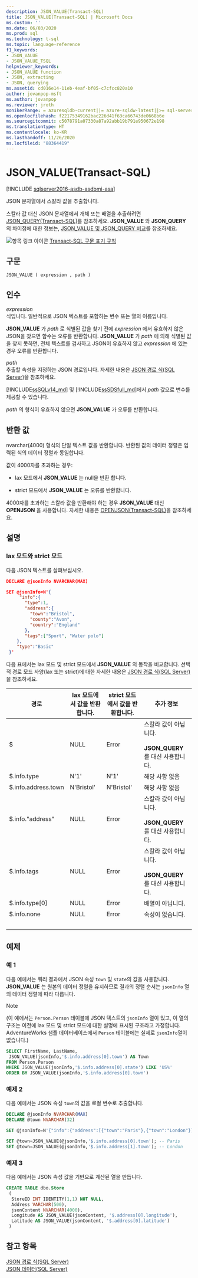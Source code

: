 ```yaml
---
description: JSON_VALUE(Transact-SQL)
title: JSON_VALUE(Transact-SQL) | Microsoft Docs
ms.custom: ''
ms.date: 06/03/2020
ms.prod: sql
ms.technology: t-sql
ms.topic: language-reference
f1_keywords:
- JSON_VALUE
- JSON_VALUE_TSQL
helpviewer_keywords:
- JSON_VALUE function
- JSON, extracting
- JSON, querying
ms.assetid: cd016e14-11eb-4eaf-bf05-c7cfcc820a10
author: jovanpop-msft
ms.author: jovanpop
ms.reviewer: jroth
monikerRange: = azuresqldb-current||= azure-sqldw-latest||>= sql-server-2016||>= sql-server-linux-2017||= sqlallproducts-allversions
ms.openlocfilehash: f22175349162bac226d41f63ca66743de0668b6e
ms.sourcegitcommit: c5078791a07330a87a92abb19b791e950672e198
ms.translationtype: HT
ms.contentlocale: ko-KR
ms.lasthandoff: 11/26/2020
ms.locfileid: "88364419"
---
```

# <a name="json_value-transact-sql"></a>JSON_VALUE(Transact-SQL)

[!INCLUDE [sqlserver2016-asdb-asdbmi-asa](../../includes/applies-to-version/sqlserver2016-asdb-asdbmi-asa.md)]

 JSON 문자열에서 스칼라 값을 추출합니다.  
  
 스칼라 값 대신 JSON 문자열에서 개체 또는 배열을 추출하려면 [JSON_QUERY&#40;Transact-SQL&#41;](../../t-sql/functions/json-query-transact-sql.md)를 참조하세요. **JSON_VALUE** 와 **JSON_QUERY** 의 차이점에 대한 정보는, [JSON_VALUE 및 JSON_QUERY 비교](../../relational-databases/json/validate-query-and-change-json-data-with-built-in-functions-sql-server.md#JSONCompare)를 참조하세요.  
  
 ![항목 링크 아이콘](../../database-engine/configure-windows/media/topic-link.gif "항목 링크 아이콘") [Transact-SQL 구문 표기 규칙](../../t-sql/language-elements/transact-sql-syntax-conventions-transact-sql.md)  
  
## <a name="syntax"></a>구문  
  
```syntaxsql
JSON_VALUE ( expression , path )  
```  
  
## <a name="arguments"></a>인수

 *expression*  
 식입니다. 일반적으로 JSON 텍스트를 포함하는 변수 또는 열의 이름입니다.  

 **JSON_VALUE** 가 *path* 로 식별된 값을 찾기 전에 *expression* 에서 유효하지 않은 JSON을 찾으면 함수는 오류를 반환합니다. **JSON_VALUE** 가 *path* 에 의해 식별된 값을 찾지 못하면, 전체 텍스트를 검사하고 JSON이 유효하지 않고 *expression* 에 있는 경우 오류를 반환합니다.
  
 *path*  
 추출할 속성을 지정하는 JSON 경로입니다. 자세한 내용은 [JSON 경로 식&#40;SQL Server&#41;](../../relational-databases/json/json-path-expressions-sql-server.md)을 참조하세요.  

[!INCLUDE[ssSQLv14_md](../../includes/sssqlv14-md.md)] 및 [!INCLUDE[ssSDSfull_md](../../includes/sssdsfull-md.md)]에서 *path* 값으로 변수를 제공할 수 있습니다.
  
 *path* 의 형식이 유효하지 않으면 **JSON_VALUE** 가 오류를 반환합니다.  
  
## <a name="return-value"></a>반환 값

 nvarchar(4000) 형식의 단일 텍스트 값을 반환합니다. 반환된 값의 데이터 정렬은 입력된 식의 데이터 정렬과 동일합니다.  
  
 값이 4000자를 초과하는 경우:  
  
- lax 모드에서 **JSON_VALUE** 는 null을 반환 합니다.  
  
- strict 모드에서 **JSON_VALUE** 는 오류를 반환합니다.  
  
 4000자를 초과하는 스칼라 값을 반환해야 하는 경우 **JSON_VALUE** 대신 **OPENJSON** 을 사용합니다. 자세한 내용은 [OPENJSON&#40;Transact-SQL&#41;](../../t-sql/functions/openjson-transact-sql.md)을 참조하세요.  
  
## <a name="remarks"></a>설명

### <a name="lax-mode-and-strict-mode"></a>lax 모드와 strict 모드

 다음 JSON 텍스트를 살펴보십시오.  
  
```json  
DECLARE @jsonInfo NVARCHAR(MAX)

SET @jsonInfo=N'{  
     "info":{    
       "type":1,  
       "address":{    
         "town":"Bristol",  
         "county":"Avon",  
         "country":"England"  
       },  
       "tags":["Sport", "Water polo"]  
    },  
    "type":"Basic"  
 }'  
```  
  
 다음 표에서는 lax 모드 및 strict 모드에서 **JSON_VALUE** 의 동작을 비교합니다. 선택적 경로 모드 사양(lax 또는 strict)에 대한 자세한 내용은 [JSON 경로 식&#40;SQL Server&#41;](../../relational-databases/json/json-path-expressions-sql-server.md)을 참조하세요.  
  
|경로|lax 모드에서 값을 반환합니다.|strict 모드에서 값을 반환합니다.|추가 정보|  
|----------|------------------------------|---------------------------------|---------------|  
|$|NULL|Error|스칼라 값이 아닙니다.<br /><br /> **JSON_QUERY** 를 대신 사용합니다.|  
|$.info.type|N'1'|N'1'|해당 사항 없음|  
|$.info.address.town|N'Bristol'|N'Bristol'|해당 사항 없음|  
|$.info."address"|NULL|Error|스칼라 값이 아닙니다.<br /><br /> **JSON_QUERY** 를 대신 사용합니다.|  
|$.info.tags|NULL|Error|스칼라 값이 아닙니다.<br /><br /> **JSON_QUERY** 를 대신 사용합니다.|  
|$.info.type[0]|NULL|Error|배열이 아닙니다.|  
|$.info.none|NULL|Error|속성이 없습니다.|  
| &nbsp; | &nbsp; | &nbsp; | &nbsp; |
  
## <a name="examples"></a>예제  
  
### <a name="example-1"></a>예 1
 다음 예에서는 쿼리 결과에서 JSON 속성 `town` 및 `state`의 값을 사용합니다. **JSON_VALUE** 는 원본의 데이터 정렬을 유지하므로 결과의 정렬 순서는 `jsonInfo` 열의 데이터 정렬에 따라 다릅니다. 

> [!NOTE]
> (이 예에서는 `Person.Person` 테이블에 JSON 텍스트의 `jsonInfo` 열이 있고, 이 열의 구조는 이전에 lax 모드 및 strict 모드에 대한 설명에 표시된 구조라고 가정합니다. AdventureWorks 샘플 데이터베이스에서 `Person` 테이블에는 실제로 `jsonInfo`열이 없습니다.)
  
```sql  
SELECT FirstName, LastName,
 JSON_VALUE(jsonInfo,'$.info.address[0].town') AS Town
FROM Person.Person
WHERE JSON_VALUE(jsonInfo,'$.info.address[0].state') LIKE 'US%'
ORDER BY JSON_VALUE(jsonInfo,'$.info.address[0].town')
```  
  
### <a name="example-2"></a>예제 2
 다음 예에서는 JSON 속성 `town`의 값을 로컬 변수로 추출합니다.  
  
```sql
DECLARE @jsonInfo NVARCHAR(MAX)
DECLARE @town NVARCHAR(32)

SET @jsonInfo=N'{"info":{"address":[{"town":"Paris"},{"town":"London"}]}}';

SET @town=JSON_VALUE(@jsonInfo,'$.info.address[0].town'); -- Paris
SET @town=JSON_VALUE(@jsonInfo,'$.info.address[1].town'); -- London
```  
  
### <a name="example-3"></a>예제 3
 다음 예에서는 JSON 속성 값을 기반으로 계산된 열을 만듭니다.  
  
```sql  
CREATE TABLE dbo.Store
 (
  StoreID INT IDENTITY(1,1) NOT NULL,
  Address VARCHAR(500),
  jsonContent NVARCHAR(4000),
  Longitude AS JSON_VALUE(jsonContent, '$.address[0].longitude'),
  Latitude AS JSON_VALUE(jsonContent, '$.address[0].latitude')
 )
```  
  
## <a name="see-also"></a>참고 항목
 [JSON 경로 식&#40;SQL Server&#41;](../../relational-databases/json/json-path-expressions-sql-server.md)   
 [JSON 데이터&#40;SQL Server&#41;](../../relational-databases/json/json-data-sql-server.md)  
  
